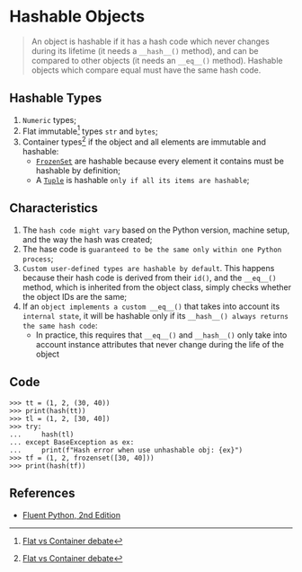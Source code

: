 # Hashable Objects

> An object is hashable if it has a hash code which never changes during its lifetime (it needs a `__hash__()` method), and can be compared to other objects (it needs an `__eq__()` method). Hashable objects which compare equal must have the same hash code.

## Hashable Types

1. `Numeric` types;
1. Flat immutable[^1] types `str` and `bytes`;
1. Container types[^1] if the object and all elements are immutable and hashable:
    - [`FrozenSet`](../data_structures/set.md#frozenset) are hashable because every element it contains must be hashable by definition;
    - A [`Tuple`](../data_structures/tuple.md) is hashable `only if all its items are hashable`;

[^1]: [Flat vs Container debate](../data_structures/sequence.md#container-x-flat)

## Characteristics

1. The `hash code might vary` based on the Python version, machine setup, and the way the hash was created;
1. The hase code is `guaranteed to be the same only within one Python process`;
1. `Custom user-defined types are hashable by default`. This happens because their hash code is derived from their `id()`, and the `__eq__()` method, which is inherited from the object class, simply checks whether the object IDs are the same;
1. If an `object implements a custom __eq__()` that takes into account its `internal state`, it will be hashable only if its `__hash__() always returns the same hash code`:
    - In practice, this requires that `__eq__()` and `__hash__()` only take into account instance attributes that never change during the life of the object

## Code

```pycon exec="1" source="console" title="hashable_obj.py"
>>> tt = (1, 2, (30, 40))
>>> print(hash(tt))
>>> tl = (1, 2, [30, 40])
>>> try:
...     hash(tl)
... except BaseException as ex:
...     print(f"Hash error when use unhashable obj: {ex}")
>>> tf = (1, 2, frozenset([30, 40]))
>>> print(hash(tf))
```

## References

- [Fluent Python, 2nd Edition](https://www.oreilly.com/library/view/fluent-python-2nd/9781492056348/)
